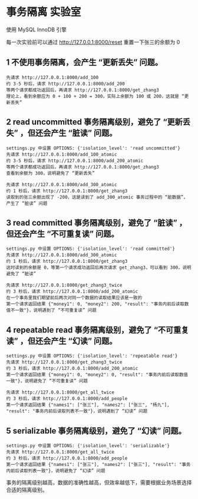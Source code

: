 # 事务隔离 实验室

使用 MySQL InnoDB 引擎

每一次实验前可以通过 http://127.0.0.1:8000/reset 重置一下张三的余额为 0

## 1 不使用事务隔离，会产生 “更新丢失” 问题。

    先请求 http://127.0.0.1:8000/add_100
    约 3-5 秒后，请求 http://127.0.0.1:8000/add_200
    等两个请求都成功返回后，再请求 http://127.0.0.1:8000/get_zhang3
    理论上，看到余额应为 0 + 100 + 200 = 300，实际上余额为 100 或 200，这就是 “更新丢失”

## 2 read uncommitted 事务隔离级别，避免了 “更新丢失” ，但还会产生 “脏读” 问题。

    settings.py 中设置 OPTIONS: {'isolation_level': 'read uncommitted'}
    先请求 http://127.0.0.1:8000/add_100_atomic
    约 3-5 秒后，请求 http://127.0.0.1:8000/add_200_atomic
    等两个请求都成功返回后，再请求 http://127.0.0.1:8000/get_zhang3
    查看到余额为 300，说明避免了 “更新丢失”

    先请求 http://127.0.0.1:8000/add_300_atomic
    约 1 秒后，请求 http://127.0.0.1:8000/get_zhang3
    读取到的张三余额出现了 -200，这是读到了 add_300_atomic 事务过程中的 “脏数据”，产生了 “脏读” 问题

## 3 read committed 事务隔离级别，避免了 “脏读” ，但还会产生 “不可重复读” 问题。

    settings.py 中设置 OPTIONS: {'isolation_level': 'read committed'}
    先请求 http://127.0.0.1:8000/add_300_atomic
    约 1 秒后，请求 http://127.0.0.1:8000/get_zhang3
    这时读到的余额是 0，等第一个请求成功返回后再次请求 get_zhang3，可以看到 300，说明避免了 “脏读”

    先请求 http://127.0.0.1:8000/get_zhang3_twice
    约 3 秒后，请求 http://127.0.0.1:8000/add_200_atomic
    在一个事务里我们期望前后两次对同一个数据的读取结果应该是一致的
    第一个请求返回结果 {"money1": 0, "money2": 200, "result": "事务内前后读取数值不一致"}，说明遇到了 “不可重复读” 问题

## 4 repeatable read 事务隔离级别，避免了 “不可重复读” ，但还会产生 “幻读” 问题。

    settings.py 中设置 OPTIONS: {'isolation_level': 'repeatable read'}
    先请求 http://127.0.0.1:8000/get_zhang3_twice
    约 3 秒后，请求 http://127.0.0.1:8000/add_200_atomic
    第一个请求返回结果 {"money1": 0, "money2": 0, "result": "事务内前后读取数值一致"}，说明避免了 “不可重复读” 问题

    先请求 http://127.0.0.1:8000/get_all_twice
    约 3 秒后，请求 http://127.0.0.1:8000/add_people
    第一个请求返回结果 {"names1": ["张三"], "names2": ["张三", "杨九"], "result": "事务内前后读取列表不一致"}，说明遇到了 “幻读” 问题

## 5 serializable 事务隔离级别，避免了 “幻读” 问题。

    settings.py 中设置 OPTIONS: {'isolation_level': 'serializable'}
    先请求 http://127.0.0.1:8000/get_all_twice
    约 3 秒后，请求 http://127.0.0.1:8000/add_people
    第一个请求返回结果 {"names1": ["张三"], "names2": ["张三"], "result": "事务内前后读取列表一致"}，说明避免了 “幻读” 问题

事务的隔离级别越高，数据的准确性越高，但效率越低下，需要根据业务场景选择合适的隔离级别。 
